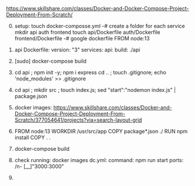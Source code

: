 https://www.skillshare.com/classes/Docker-and-Docker-Compose-Project-Deployment-From-Scratch/

0. setup:
   touch docker-composse.yml
   -# create a folder for each service
   mkdir api auth frontend
   touch api/Dockerfile auth/Dockerfile frontend/Dockerfile
   -# google dockerfile
   FROM node:13

1. api Dockerfile:
   version: "3"
   services:
   api:
   build: ./api

2. [sudo] docker-compose build

3. cd api ; npm init -y;
   npm i express
   cd .. ; touch .gitignore;
   echo 'node_modules' >> .gitignore

4. cd api ; mkdir src ; touch index.js;
   sed "start":"nodemon index.js" | package.json

5. docker images:
   https://www.skillshare.com/classes/Docker-and-Docker-Compose-Project-Deployment-From-Scratch/377054641/projects?via=search-layout-grid

6. FROM node:13
   WORKDIR /usr/src/app
   COPY package\*.json ./
   RUN npm install
   COPY . .
   <!-- EXPOSE 3000
   CMD ["node", "run start"] -->

7. docker-compose build

8. check running: docker images
dc.yml:
command: npm run start
ports: /n- [__]"3000:3000"
 <!-- <host>:<container> -->

9.

